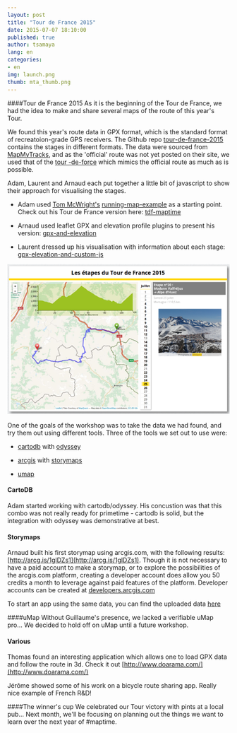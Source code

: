 ```yaml
---
layout: post
title: "Tour de France 2015"
date: 2015-07-07 18:10:00
published: true
author: tsamaya
lang: en
categories:
- en
img: launch.png
thumb: mta_thumb.png
---
```


####Tour de France 2015
As it is the beginning of the Tour de France, we had the idea to make and share several maps of the route of this year's Tour.
<!--more-->
We found this year's route data in GPX format, which is the standard format of recreatoion-grade GPS receivers. The Github repo [tour-de-france-2015](https://github.com/MaptimeAlpes/tour-de-france-2015) contains the stages in different formats. The data were sourced from [MapMyTracks](http://www.mapmytracks.com/), and as the 'official' route was not yet posted on their site, we used that of the [tour -de-force](https://www.mapmytracks.com/events/tour-de-force-2015) which mimics the official route as much as is possible.

Adam, Laurent and Arnaud each put together a little bit of javascript to show their approach for visualising the stages.

- Adam used [Tom McWright's](https://github.com/tmcw) [running-map-example](https://github.com/mapbox/running-map-example) as a starting point. Check out his Tour de France version here: [tdf-maptime](http://abenrob.com/tdf-maptime/#1)

- Arnaud used leaflet GPX and elevation profile plugins to present his version:  [gpx-and-elevation](http://maptime-alpes.com/tour-de-france-2015/visu/gpx-and-elevation/)

- Laurent dressed up his visualisation with information about each stage:  [gpx-elevation-and-custom-js](http://maptime-alpes.com/tour-de-france-2015/visu/gpx-elevation-and-custom-js/)

![laurent preview](https://raw.githubusercontent.com/MaptimeAlpes/tour-de-france-2015/master/visu/gpx-elevation-and-custom-js/preview.png)

One of the goals of the workshop was to take the data we had found, and try them out using different tools. Three of the tools we set out to use were:

- [cartodb](https://cartodb.com/) with [odyssey](http://cartodb.github.io/odyssey.js/)

- [arcgis](http://arcgis.com) with [storymaps](http://storymaps.arcgis.com/)

- [umap](umap.openstreetmap.fr)

#### CartoDB
Adam started working with cartodb/odyssey. His concustion was that this combo was not really ready for primetime - cartodb is solid, but the integration with odyssey was demonstrative at best.

#### Storymaps
Arnaud built his first storymap using arcgis.com, with the following results: [http://arcg.is/1glDZs1](http://arcg.is/1glDZs1). Though it is not necessary to have a paid account to make a storymap, or to explore the possibilities of the arcgis.com platform, creating a developer account does allow you 50 credits a month to leverage against paid features of the platform. Developer accounts can be created at  [developers.arcgis.com](https://developers.arcgis.com)

To start an app using the same data, you can find the uploaded data  [here](http://d8esrifrance.maps.arcgis.com/home/item.html?id=2bb274896a75435286e1e27f143a2718)

####uMap
Without Guillaume's presence, we lacked a verifiable uMap pro... We decided to hold off on uMap until a future workshop.

#### Various
Thomas found an interesting application which allows one to load GPX data and follow the route in 3d. Check it out [http://www.doarama.com/](http://www.doarama.com/)

Jérôme showed some of his work on a bicycle route sharing app. Really nice example of French R&D!

####The winner's cup
We celebrated our Tour victory with pints at a local pub...
Next month, we'll be focusing on planning out the things we want to learn over the next year of #maptime.
